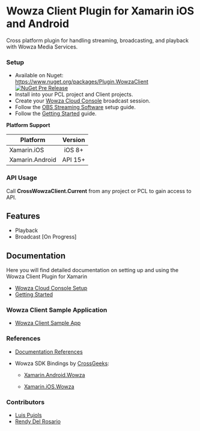 # Wowza Client Plugin for Xamarin iOS and Android

Cross platform plugin for handling streaming, broadcasting, and playback with Wowza Media Services.

### Setup
* Available on Nuget: https://www.nuget.org/packages/Plugin.WowzaClient
[![NuGet Pre Release](https://img.shields.io/nuget/vpre/Plugin.WowzaClient.svg?label=NuGet)](https://www.nuget.org/packages/Plugin.WowzaClient)
* Install into your PCL project and Client projects.
* Create your [Wowza Cloud Console](WowzaClient/docs/WowzaCloudConsoleSetup.md) broadcast session.
* Follow the [OBS Streaming Software](WowzaClient/docs/OBSSetup.md) setup guide.
* Follow the [Getting Started](WowzaClient/docs/GettingStarted.md) guide.

**Platform Support**

|Platform|Version|
| ------------------- | :------------------: |
|Xamarin.iOS|iOS 8+|
|Xamarin.Android|API 15+|

### API Usage

Call **CrossWowzaClient.Current** from any project or PCL to gain access to API.

## Features

- Playback
- Broadcast [On Progress]

## Documentation

Here you will find detailed documentation on setting up and using the Wowza Client Plugin for Xamarin

* [Wowza Cloud Console Setup](WowzaClient/docs/WowzaCloudConsoleSetup.md)
* [Getting Started](WowzaClient/docs/GettingStarted.md)

### Wowza Client Sample Application
* [Wowza Client Sample App](WowzaClient/WowzaClientSample)

### References
* [Documentation References](GoogleClient/docs/References.md)
* Wowza SDK Bindings by [CrossGeeks](https://github.com/CrossGeeks):

    - [Xamarin.Android.Wowza](https://www.nuget.org/packages/Xamarin.Android.Wowza/)
    
    - [Xamarin.iOS.Wowza](https://www.nuget.org/packages/Xamarin.iOS.Wowza/)

### Contributors

* [Luis Pujols](https://github.com/pujolsluis)
* [Rendy Del Rosario](https://github.com/rdelrosario)
